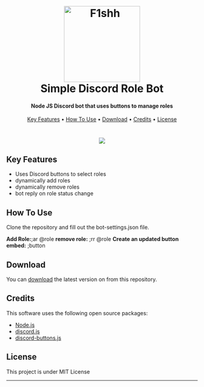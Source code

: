 
<h1 align="center">
  <br>
  <a href="https://github.com/F1shh-sec"><img src="https://i.imgur.com/bE6s7Ab.png" alt="F1shh" width="200"></a>
  <br>
  Simple Discord Role Bot
  <br>
</h1>

<h4 align="center">Node JS Discord bot that uses buttons to manage roles</h4>

<p align="center">
  <a href="#key-features">Key Features</a> •
  <a href="#how-to-use">How To Use</a> •
  <a href="#download">Download</a> •
  <a href="#credits">Credits</a> •
  <a href="#license">License</a>
</p>

<h1 align="center">
<img src = "https://i.imgur.com/KqKy5D0.png")>
</h1>

## Key Features
* Uses Discord buttons to select roles
* dynamically add roles
* dynamically remove roles
* bot reply on role status change

## How To Use

Clone the repository and fill out the bot-settings.json file.

<b>Add Role:</b>;ar @role
<b>remove role:</b> ;rr @role
<b>Create an updated button embed:</b> ;button


## Download

You can [download](https://github.com/F1shh-sec/RoleBot.git) the latest version on from this repository.

## Credits

This software uses the following open source packages:

- [Node.js](https://nodejs.org/)
- [discord.js](https://discord.js.org/#/)
- [discord-buttons.js](https://discord-buttons.js.org/)

## License

This project is under MIT License

---

